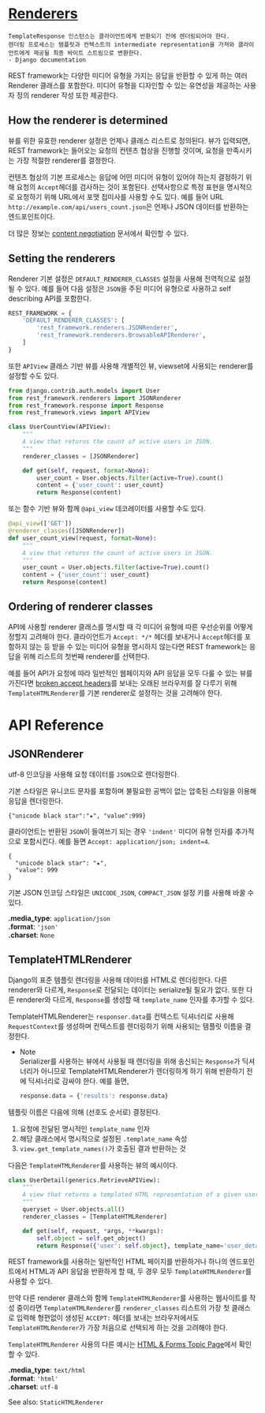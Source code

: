 # [Renderers](https://www.django-rest-framework.org/api-guide/renderers/)
```
TemplateResponse 인스턴스는 클라이언트에게 반환되기 전에 렌더링되어야 한다.
렌더링 프로세스는 템플릿과 컨텍스트의 intermediate representation을 가져와 클라이언트에게 제공될 최종 바이트 스트림으로 변환한다.
- Django documentation
```

REST framework는 다양한 미디어 유형을 가지는 응답을 반환할 수 있게 하는 여러 Renderer 클래스를 포함한다. 미디어 유형을 디자인할 수 있는 유연성을 제공하는 사용자 정의 renderer 작성 또한 제공한다.

## How the renderer is determined
뷰를 위한 유효한 renderer 설정은 언제나 클래스 리스트로 정의된다. 뷰가 입력되면, REST framework는 들어오는 요청의 컨텐츠 협상을 진행할 것이며, 요청을 만족시키는 가장 적절한 renderer를 결정한다.

컨텐츠 협상의 기본 프로세스는 응답에 어떤 미디어 유형이 있어야 하는지 결정하기 위해 요청의 `Accept`헤더를 검사하는 것이 포함된다. 선택사항으로 특정 표현을 명시적으로 요청하기 위해 URL에서 포맷 접미사를 사용할 수도 있다. 예를 들어 URL `http://example.com/api/users_count.json`은 언제나 JSON 데이터를 반환하는 엔드포인트이다.

더 많은 정보는 [content negotiation](https://www.django-rest-framework.org/api-guide/content-negotiation/) 문서에서 확인할 수 있다.

## Setting the renderers
Renderer 기본 설정은 `DEFAULT_RENDERER_CLASSES` 설정을 사용해 전역적으로 설정될 수 있다. 예를 들어 다음 설정은 `JSON`을 주된 미디어 유형으로 사용하고 self describing API를 포함한다.

```python
REST_FRAMEWORK = {
    'DEFAULT_RENDERER_CLASSES': [
        'rest_framework.renderers.JSONRenderer',
        'rest_framework.renderers.BrowsableAPIRenderer',
    ]
}
```

또한 `APIView` 클래스 기반 뷰를 사용해 개별적인 뷰, viewset에 사용되는 renderer를 설정할 수도 있다.

```python
from django.contrib.auth.models import User
from rest_framework.renderers import JSONRenderer
from rest_framework.response import Response
from rest_framework.views import APIView

class UserCountView(APIView):
    """
    A view that returns the count of active users in JSON.
    """
    renderer_classes = [JSONRenderer]

    def get(self, request, format=None):
        user_count = User.objects.filter(active=True).count()
        content = {'user_count': user_count}
        return Response(content)
```

또는 함수 기반 뷰와 함께 `@api_view` 데코레이터를 사용할 수도 있다.

```python
@api_view(['GET'])
@renderer_classes([JSONRenderer])
def user_count_view(request, format=None):
    """
    A view that returns the count of active users in JSON.
    """
    user_count = User.objects.filter(active=True).count()
    content = {'user_count': user_count}
    return Response(content)
```

## Ordering of renderer classes
API에 사용할 renderer 클래스를 명시할 때 각 미디어 유형에 따른 우선순위를 어떻게 정할지 고려해야 한다. 클라이언트가 `Accept: */*` 헤더를 보내거나 `Accept`헤더를 포함하지 않는 등 받을 수 있는 미디어 유형을 명시하지 않는다면 REST framework는 응답을 위해 리스트의 첫번째 renderer를 선택한다.

예를 들어 API가 요청에 따라 일반적인 웹페이지와 API 응답을 모두 다룰 수 있는 뷰를 가진다면 [broken accept headers](http://www.gethifi.com/blog/browser-rest-http-accept-headers)를 보내는 오래된 브라우저를 잘 다루기 위해 `TemplateHTMLRenderer`를 기본 renderer로 설정하는 것을 고려해야 한다.

# API Reference
## JSONRenderer
utf-8 인코딩을 사용해 요청 데이터를 `JSON`으로 렌더링한다.

기본 스타일은 유니코드 문자를 포함하며 불필요한 공백이 없는 압축된 스타일을 이용해 응답을 렌더링한다.

```
{"unicode black star":"★", "value":999}
```

클라이언트는 반환된 `JSON`이 들여쓰기 되는 경우 `'indent'`  미디어 유형 인자를 추가적으로 포함시킨다. 예를 들면 `Accept: application/json; indent=4`.

```
{
  "unicode black star": "★",
  "value": 999
}
```

기본 JSON 인코딩 스타일은 `UNICODE_JSON`, `COMPACT_JSON` 설정 키를 사용해 바꿀 수 있다.

**.media_type**: `application/json`<br>
**.format**: `'json'`<br>
**.charset**: `None`

## TemplateHTMLRenderer
Django의 표준 템플릿 렌더링을 사용해 데이터를 HTML로 렌더링한다. 다른 renderer와 다르게, `Response`로 전달되는 데이터는 serialize될 필요가 없다. 또한 다른 renderer와 다르게, `Response`를 생성할 때 `template_name` 인자를 추가할 수 있다.

TemplateHTMLRenderer는 `responser.data`를 컨텍스트 딕셔너리로 사용해 `RequestContext`를 생성하며 컨텍스트를 렌더링하기 위해 사용되는 템플릿 이름을 결정한다.

- Note<br>
  Serializer를 사용하는 뷰에서 사용될 때 렌더링을 위해 송신되는 `Response`가 딕셔너리가 아니므로 TemplateHTMLRenderer가 렌더링하게 하기 위해 반환하기 전에 딕셔너리로 감싸야 한다. 예를 들면,
  ```python
  response.data = {'results': response.data}
  ```

템플릿 이름은 다음에 의해 (선호도 순서로) 결정된다.

1. 요청에 전달된 명시적인 `template_name` 인자
2. 해당 클래스에서 명시적으로 설정된 `.template_name` 속성
3. `view.get_template_names()`가 호출된 결과 반환하는 것

다음은 `TemplateHTMLRenderer`를 사용하는 뷰의 예시이다.

```python
class UserDetail(generics.RetrieveAPIView):
    """
    A view that returns a templated HTML representation of a given user.
    """
    queryset = User.objects.all()
    renderer_classes = [TemplateHTMLRenderer]

    def get(self, request, *args, **kwargs):
        self.object = self.get_object()
        return Response({'user': self.object}, template_name='user_detail.html')
```

REST framework를 사용하는 일반적인 HTML 페이지를 반환하거나 하나의 엔드포인트에서 HTML과 API 응답을 반환하게 할 때, 두 경우 모두 `TemplateHTMLRenderer`를 사용할 수 있다.

만약 다른 renderer 클래스와 함께 `TemplateHTMLRenderer`를 사용하는 웹사이트를 작성 중이라면 `TemplateHTMLRenderer`를 `renderer_classes` 리스트의 가장 첫 클래스로 입력해 형편없이 생성된 `ACCEPT:` 헤더를 보내는 브라우저에서도 `TemplateHTMLRenderer`가 가장 처음으로 선택되게 하는 것을 고려해야 한다.

`TemplateHTMLRenderer` 사용의 다른 예시는 [HTML & Forms Topic Page](https://www.django-rest-framework.org/topics/html-and-forms/)에서 확인할 수 있다.

**.media_type**: `text/html`<br>
**.format**: `'html'`<br>
**.charset**: `utf-8`<br>

See also: `StaticHTMLRenderer`
